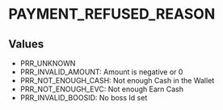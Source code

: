 # PAYMENT_REFUSED_REASON

## Values
* PRR_UNKNOWN
* PRR_INVALID_AMOUNT: Amount is negative or 0
* PRR_NOT_ENOUGH_CASH: Not enough Cash in the Wallet
* PRR_NOT_ENOUGH_EVC: Not enough Earn Cash
* PRR_INVALID_BOOSID: No boss Id set